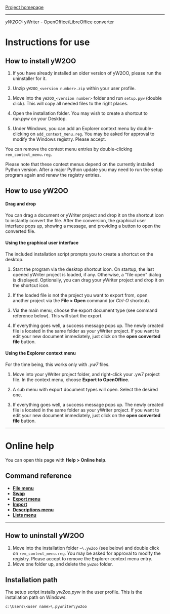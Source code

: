 [Project homepage](https://peter88213.github.io/yW2OO)

------------------------------------------------------------------

*yW2OO:* yWriter - OpenOffice/LibreOffice converter

# Instructions for use

## How to install yW2OO

1. If you have already installed an older version of yW2OO, please run the uninstaller for it. 

2. Unzip `yW2OO_<version number>.zip` within your user profile.

3. Move into the `yW2OO_<version number>` folder and run `setup.pyw` (double click).
   This will copy all needed files to the right places. 
   
4. Open the installation folder. You may wish to create a shortcut to *run.pyw* on your Desktop.

5. Under Windows, you can add an Explorer context menu by double-clicking on  `add_context_menu.reg`. 
   You may be asked for approval to modify  the Windows registry. Please accept.

You can remove the context menu entries by double-clicking  `rem_context_menu.reg`.

Please note that these context menus depend on the currently installed Python version. 
After a major Python update you may need to run the setup program again and renew the registry entries.

## How to use yW2OO

#### Drag and drop

You can drag a document or yWriter project and drop it on the shortcut icon to instantly convert the file.
After the conversion, the graphical user interface pops up, showing a message, and providing a button
to open the converted file.


#### Using the graphical user interface

The included installation script prompts you to create a shortcut on the desktop. 

1. Start the program via the desktop shortcut icon. On startup, the last opened yWriter project 
   is loaded, if any. Otherwise, a "file open" dialog is displayed. Optionally, you can drag your yWriter 
   project and drop it on the shortcut icon. 
   
2. If the loaded file is not the project you want to export from, open another project via the 
   **File > Open** command (or *Ctrl-O* shortcut). 
   
3. Via the main menu, choose the export document type (see command reference below). This will start the export.

4. If everything goes well, a success message pops up. The newly created file is located 
   in the same folder as your yWriter project. If you want to edit your new document immediately, 
   just click on the **open converted file** button. 

#### Using the Explorer context menu

For the time being, this works only with *.yw7* files.

1. Move into your yWriter project folder, and right-click your .yw7 project file. 
   In the context menu, choose **Export to OpenOffice**. 
   
2. A sub menu with export document types will open. Select the desired one.

3. If everything goes well, a success message pops up. The newly created file is located 
   in the same folder as your yWriter project. If you want to edit your new document immediately, 
   just click on the **open converted file** button. 


--- 

# Online help

You can open this page with **Help > Online help**.

## Command reference

- **[File menu](https://peter88213.github.io/yW2OO/help/file_menu)**
- **[Swap](https://peter88213.github.io/yW2OO/help/swap_menu)**
- **[Export menu](https://peter88213.github.io/yW2OO/help/export_menu)**
- **[Import](https://peter88213.github.io/yW2OO/help/import_menu)**
- **[Descriptions menu](https://peter88213.github.io/yW2OO/help/descriptions_menu)**
- **[Lists menu](https://peter88213.github.io/yW2OO/help/lists_menu)**

--- 


## How to uninstall yW2OO

1. Move into the installation folder `~\.yw2oo` (see below) and double click on `rem_context_menu.reg`. 
You may be asked for approval to modify the registry. Please accept to remove the Explorer context
menu entry.
2. Move one folder up, and delete the `yw2oo` folder. 



## Installation path

The setup script installs *yw2oo.pyw* in the user profile. This is the installation path on Windows: 

`c:\Users\<user name>\.pywriter\yw2oo`
